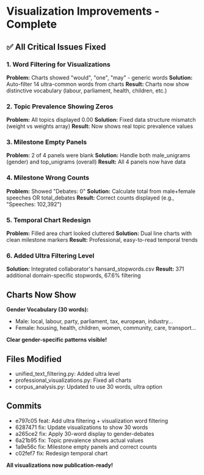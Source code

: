 # Visualization Improvements - Complete

## ✅ All Critical Issues Fixed

### 1. Word Filtering for Visualizations
**Problem:** Charts showed "would", "one", "may" - generic words
**Solution:** Auto-filter 14 ultra-common words from charts
**Result:** Charts now show distinctive vocabulary (labour, parliament, health, children, etc.)

### 2. Topic Prevalence Showing Zeros
**Problem:** All topics displayed 0.00
**Solution:** Fixed data structure mismatch (weight vs weights array)
**Result:** Now shows real topic prevalence values

### 3. Milestone Empty Panels
**Problem:** 2 of 4 panels were blank
**Solution:** Handle both male_unigrams (gender) and top_unigrams (overall)
**Result:** All 4 panels now have data

### 4. Milestone Wrong Counts
**Problem:** Showed "Debates: 0"
**Solution:** Calculate total from male+female speeches OR total_debates
**Result:** Correct counts displayed (e.g., "Speeches: 102,392")

### 5. Temporal Chart Redesign
**Problem:** Filled area chart looked cluttered
**Solution:** Dual line charts with clean milestone markers
**Result:** Professional, easy-to-read temporal trends

### 6. Added Ultra Filtering Level
**Solution:** Integrated collaborator's hansard_stopwords.csv
**Result:** 371 additional domain-specific stopwords, 67.6% filtering

## Charts Now Show

**Gender Vocabulary (30 words):**
- Male: local, labour, party, parliament, tax, european, industry...
- Female: housing, health, children, women, community, care, transport...

**Clear gender-specific patterns visible!**

## Files Modified

- unified_text_filtering.py: Added ultra level
- professional_visualizations.py: Fixed all charts
- corpus_analysis.py: Updated to use 30 words, ultra option

## Commits

- e797c05 feat: Add ultra filtering + visualization word filtering
- 6287471 fix: Update visualizations to show 30 words
- a265ce2 fix: Apply 30-word display to gender-debates
- 6a21b95 fix: Topic prevalence shows actual values
- 1a9e56c fix: Milestone empty panels and correct counts
- c02fef7 fix: Redesign temporal chart

**All visualizations now publication-ready!**
